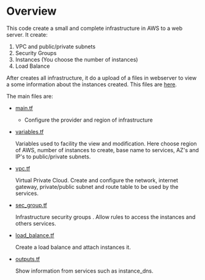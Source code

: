 # **Overview**

This code create a small and complete infrastructure in AWS to a web server. It create:
1. VPC and public/private subnets
2. Security Groups
3. Instances (You choose the number of instances)
4. Load Balance



After creates all infrastructure, it do a upload of a files in webserver to view a some information about the instances created. This files are [here](files/web_application).

The main files are:
- [main.tf](main.tf)
    * Configure the provider and region of infrastructure

- [variables.tf](variables.tf)
    <p>Variables used to facility the view and modification. Here choose region of AWS, number of instances to create, base name to services, AZ's and IP's to public/private subnets.</p>

- [vpc.tf](vpc.tf)
    <p>Virtual Private Cloud. Create and configure the network, internet gateway, private/public subnet and route table to be used by the services.</p>

- [sec_group.tf](sec_group.tf)
    <p>Infrastructure security groups . Allow rules to access the instances and others services.</p>

- [load_balance.tf](load_balance.tf)
    <p>Create a load balance and attach instances it.</p>

- [outputs.tf](outputs.tf)
    <p>Show information from services such as instance_dns.</p>